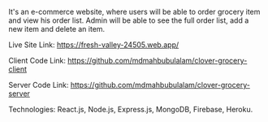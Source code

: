 It's an e-commerce website, where users will be able to order grocery item and view his order list. Admin will be able to see the full order list, add a new item and delete an item.

Live Site Link: https://fresh-valley-24505.web.app/

Client Code Link: https://github.com/mdmahbubulalam/clover-grocery-client

Server Code Link: https://github.com/mdmahbubulalam/clover-grocery-server

Technologies: React.js, Node.js, Express.js, MongoDB, Firebase, Heroku.
